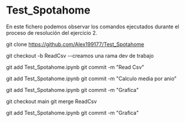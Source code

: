 # Test_Spotahome
En este fichero podemos observar los comandos ejecutados durante el proceso de resolución del ejercicio 2.


git clone https://github.com/Alex199177/Test_Spotahome

git checkout -b ReadCsv  --creamos una rama dev de trabajo

git add Test_Spotahome.ipynb
git commit -m "Read Csv"

git add Test_Spotahome.ipynb
git commit -m "Calculo media por anio"


git add Test_Spotahome.ipynb
git commit -m "Grafica"

git checkout main
git merge ReadCsv


git add Test_Spotahome.ipynb
git commit -m "Grafica"


